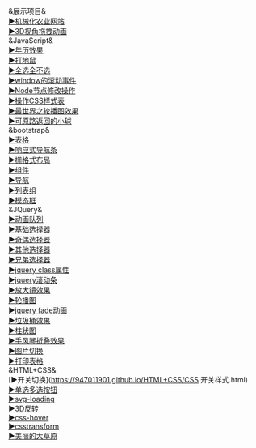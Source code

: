 &展示项目&<br />
[▶机械化农业网站](https://947011901.github.io/HTML+CSS/cultivation/index.html)<br />
[▶3D视角拖拽动画](https://947011901.github.io/HTML+CSS/仿3d视角拖拽/index.html)<br />
&JavaScript&<br />
[▶年历效果](https://947011901.github.io/JavaScript/05-万年历效果.html)<br />
[▶打地鼠](https://947011901.github.io/JavaScript/打地鼠.html)<br />
[▶全选全不选](https://947011901.github.io/JavaScript/全选全不选.html)<br />
[▶window的滚动事件](https://947011901.github.io/JavaScript/11-window的滚动事件.html)<br />
[▶Node节点修改操作](https://947011901.github.io/JavaScript/07-Node节点--修改操作.html)<br />
[▶操作CSS样式表](https://947011901.github.io/JavaScript/02-操作CSS样式表.html)<br />
[▶最世界之轮播图效果](https://947011901.github.io/JavaScript/04-最世界之轮播图效果/zuiWorld.html)<br />
[▶可原路返回的小球](https://947011901.github.io/JavaScript/08-随手指移动的小球-可以原路返回.html)<br />
&bootstrap&<br />
[▶表格](https://947011901.github.io/bootstrap/3.表格.html)<br />
[▶响应式导航条](https://947011901.github.io/bootstrap/3.响应式导航.html)<br />
[▶栅格式布局](https://947011901.github.io/bootstrap/1.栅格式布局.html)<br />
[▶组件](https://947011901.github.io/bootstrap/7.组件.html)<br />
[▶导航](https://947011901.github.io/bootstrap/8.导航.html)<br />
[▶列表组](https://947011901.github.io/bootstrap/7.列表组.html)<br />
[▶模态框](https://947011901.github.io/bootstrap/11.模态框.html)<br />
&JQuery&<br />
[▶动画队列](https://947011901.github.io/JQuery/1.动画队列.html)<br />
[▶基础选择器](https://947011901.github.io/JQuery/3-基础选择器.html)<br />
[▶奇偶选择器](https://947011901.github.io/JQuery/4.奇数偶数选择器.html)<br />
[▶其他选择器](https://947011901.github.io/JQuery/4-其他选择器.html)<br />
[▶兄弟选择器](https://947011901.github.io/JQuery/6.jquery兄弟选择器.html)<br />
[▶jquery class属性](https://947011901.github.io/JQuery/5.class属性.html)<br />
[▶jquery滚动条](https://947011901.github.io/JQuery/7-jquery滚动条.html)<br />
[▶放大镜效果](https://947011901.github.io/JQuery/8.放大镜效果.html)<br />
[▶轮播图](https://947011901.github.io/JQuery/9.轮播图.html)<br />
[▶jquery fade动画](https://947011901.github.io/JQuery/8.fade动画.html)<br />
[▶垃圾桶效果](https://947011901.github.io/JQuery/垃圾桶效果.html)<br />
[▶柱状图](https://947011901.github.io/JQuery/1.柱状图.html)<br />
[▶手风琴折叠效果](https://947011901.github.io/JQuery/4.手风琴折叠效果.html)<br />
[▶图片切换](https://947011901.github.io/JQuery/5.图片切换.html)<br />
[▶打印表格](https://947011901.github.io/JQuery/2.jquery打印表格.html)<br />
&HTML+CSS&<br />
[▶开关切换](https://947011901.github.io/HTML+CSS/CSS 开关样式.html)<br />
[▶单选多选按钮](https://947011901.github.io/HTML+CSS/CSS3-pretty-radio-checkbox.html)<br />
[▶svg-loading](https://947011901.github.io/HTML+CSS/02.svg-loading.html)<br />
[▶3D反转](https://947011901.github.io/HTML+CSS/01.chart.html)<br />
[▶css-hover](https://947011901.github.io/HTML+CSS/css-hover.html)<br />
[▶csstransform](https://947011901.github.io/HTML+CSS/csstransform.html)<br />
[▶美丽的大草原](https://947011901.github.io/HTML+CSS/index.html)<br />

